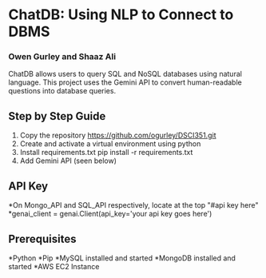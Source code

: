 # ChatDB: Using NLP to Connect to DBMS  

### Owen Gurley and Shaaz Ali

ChatDB allows users to query SQL and NoSQL databases using natural language. 
This project uses the Gemini API to convert human-readable questions into database queries.

## Step by Step Guide
1. Copy the repository https://github.com/ogurley/DSCI351.git
2. Create and activate a virtual environment using python
3. Install requirements.txt pip install -r requirements.txt
4. Add Gemini API (seen below)

## API Key
*On Mongo_API and SQL_API respectively, locate at the top "#api key here"
*genai_client = genai.Client(api_key='your api key goes here')

## Prerequisites
*Python
*Pip
*MySQL installed and started
*MongoDB installed and started
*AWS EC2 Instance
